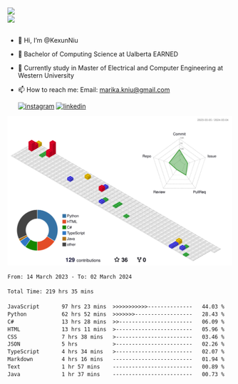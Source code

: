 <a href="https://github.com/anuraghazra/github-readme-stats">
  <img align="center" src="https://github-readme-stats.vercel.app/api?username=KexunNiu&show_icons=true" />
</a>
</br>
<a href="https://github.com/anuraghazra/github-readme-stats">
  <img align="center" src="https://github-readme-stats.vercel.app/api/top-langs/?username=KexunNiu" />
</a>

</br>
</br>

- 👋 Hi, I’m @KexunNiu
- 👀 Bachelor of Computing Science at Ualberta EARNED
- 🌱 Currently study in Master of Electrical and Computer Engineering at Western University
- 📫 How to reach me: Email: marika.kniu@gmail.com
  
  [![instagram](https://github.com/shikhar1020jais1/Git-Social/blob/master/Icons/Instagram1.png (Instagram))][1] [![linkedin](https://github.com/shikhar1020jais1/Git-Social/blob/master/Icons/LinkedIn1.png (LinkedIn))][2]

<!-- To Link your profile to the media buttons -->

[1]: https://www.instagram.com/barryn719_
[2]: https://www.linkedin.com/in/kexun-niu



![](./profile-3d-contrib/profile-gitblock.svg)

<!--START_SECTION:waka-->

```txt
From: 14 March 2023 - To: 02 March 2024

Total Time: 219 hrs 35 mins

JavaScript       97 hrs 23 mins  >>>>>>>>>>>--------------   44.03 %
Python           62 hrs 52 mins  >>>>>>>------------------   28.43 %
C#               13 hrs 28 mins  >>-----------------------   06.09 %
HTML             13 hrs 11 mins  >------------------------   05.96 %
CSS              7 hrs 38 mins   >------------------------   03.46 %
JSON             5 hrs           >------------------------   02.26 %
TypeScript       4 hrs 34 mins   >------------------------   02.07 %
Markdown         4 hrs 16 mins   -------------------------   01.94 %
Text             1 hr 57 mins    -------------------------   00.89 %
Java             1 hr 37 mins    -------------------------   00.73 %
```

<!--END_SECTION:waka-->

